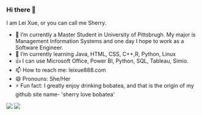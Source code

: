 ### Hi there 👋

I am Lei Xue, or you can call me Sherry.


- 🔭 I’m currently a Master Student in University of Pittsbrugh. My major is Management Information Systems and one day I hope to work as a Software Engineer.
- 🌱 I’m currently learning Java, HTML, CSS, C++,R, Python, Linux
- 👍 I can use Microsoft Office, Power BI, Python, SQL, Tableau, Simio. 
- 📫 How to reach me: leixue888.com
- 😄 Pronouns: She/Her
- ⚡ Fun fact: I greatly enjoy drinking bobatea, and that is the origin of my github site name- 'sherry love bobatea'

![](https://img.shields.io/badge/bobatea-lover-orange)
![](https://img.shields.io/badge/hungrily-studying-blue)
